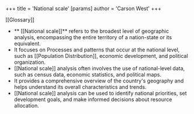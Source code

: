 +++
 title = 'National scale'
[params]
	author = 'Carson West'
+++

 [[Glossary]]

- ** [[National scale]]** refers to the broadest level of geographic analysis, encompassing the entire territory of a nation-state or its equivalent.
- It focuses on Processes and patterns that occur at the national level, such as [[Population Distribution]], economic development, and political organization.
- [[National scale]] analysis often involves the use of national-level data, such as census data, economic statistics, and political maps.
- It provides a comprehensive overview of the country's geography and helps understand its overall characteristics and trends.
- [[National scale]] analysis can be used to identify national priorities, set development goals, and make informed decisions about resource allocation.